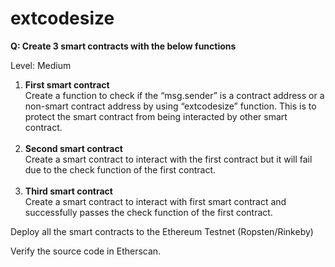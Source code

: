# extcodesize

**Q: Create 3 smart contracts with the below functions**

Level: Medium 

1.  **First smart contract**   
    Create a function to check if the “msg.sender” is a contract address or a non-smart contract address by using “extcodesize” function. This is to protect the smart contract from being interacted by other smart contract.  
     
2.  **Second smart contract**   
    Create a smart contract to interact with the first contract but it will fail due to the check function of the first contract.  
     
3.  **Third smart contract**   
    Create a smart contract to interact with first smart contract and successfully passes the check function of the first contract.

Deploy all the smart contracts to the Ethereum Testnet (Ropsten/Rinkeby)

Verify the source code in Etherscan.
